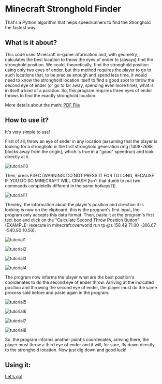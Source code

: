 # Minecraft Stronghold Finder
That's a Python algorithm that helps speedrunners to find the Stronghold the fastest way.

## What is it about?
This code uses Minecraft in-game information and, with geometry, calculates the best location to throw the eyes of ender to (always) find the stronghold position. We could, theoretically, find the stronghold position using only two eyes of ender, but this method requires the player to go to such locations that, to be precise enough and spend less time, it would need to know the stronghold location itself to find a good spot to throw the second eye of ender (or go to far away, spending even more time), what is in itself a kind of a paradox. So, this program requires three eyes of ender throws to find the exactly stronghold location.

More details about the math:
[PDF File](https://github.com/AlantheBenign/Minecraft-Stronghold-Finder/blob/master/Minecraft_Stronghold_Finding_Mathematics%20(10).pdf)

## How to use it?
It's very simple to use!

First of all, throw an eye of ender in any location (assuming that the player is looking for a stronghold in the first stronghold generation ring [1408-2688 blocks away from the origin], which is true in a "good" speedrun) and look directly at it.

![tutorial10](https://github.com/AlantheBenign/Minecraft-Stronghold-Finder/blob/master/tutorial10.png)

Then, press F3+C (WARNING: DO NOT PRESS IT FOR TO LONG, BECAUSE IF YOU DO SO MINECRAFT WILL CRASH [isn't that dumb to put two commands completelly different in the same hotkeys?]).

![tutorial11](https://github.com/AlantheBenign/Minecraft-Stronghold-Finder/blob/master/tutorial11.png)

Thereby, the information about the player's position and direction it is looking is now on the clipboard, this is the program's first input, the program only accepts this data format. Then, paste it at the program's first text box and click on the "Calculate Second Throw Position Button" (EXAMPLE: /execute in minecraft:overworld run tp @s 158.49 71.00 -306.67 -540.90 10.50).

![tutorial1](https://github.com/AlantheBenign/Minecraft-Stronghold-Finder/blob/master/tutorial1.png)

![tutorial2](https://github.com/AlantheBenign/Minecraft-Stronghold-Finder/blob/master/tutorial2.png)

![tutorial3](https://github.com/AlantheBenign/Minecraft-Stronghold-Finder/blob/master/tutorial3.png)

![tutorial4](https://github.com/AlantheBenign/Minecraft-Stronghold-Finder/blob/master/tutorial4.png)

The program now informs the player what are the best position's coordenates to do the second eye of ender throw. Arriving at the indicated position and throwing the second eye of ender, the player must do the same process said before and paste again in the program.

![tutorial5](https://github.com/AlantheBenign/Minecraft-Stronghold-Finder/blob/master/tutorial5.png)

![tutorial6](https://github.com/AlantheBenign/Minecraft-Stronghold-Finder/blob/master/tutorial6.png)

![tutorial7](https://github.com/AlantheBenign/Minecraft-Stronghold-Finder/blob/master/tutorial7.png)

![tutorial8](https://github.com/AlantheBenign/Minecraft-Stronghold-Finder/blob/master/tutorial8.png)

So, the program informs another point's coordenates, arriving there, the player must throw a third eye of ender and it will, for sure, fly down directly to the stronghold location. Now just dig down and good luck!

## Using it:
[Let's go!](http://AlantheBenign.github.io/Minecraft-Stronghold-Finder/) 
